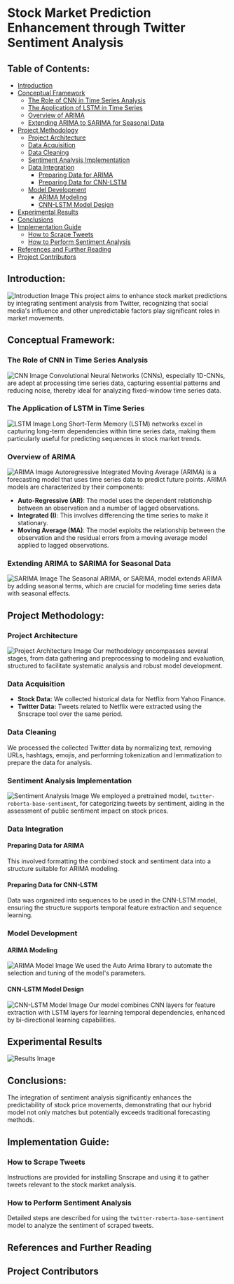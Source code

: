 # Stock Market Prediction Enhancement through Twitter Sentiment Analysis

## Table of Contents:
- [Introduction](#introduction)
- [Conceptual Framework](#conceptual-framework)
  - [The Role of CNN in Time Series Analysis](#the-role-of-cnn-in-time-series-analysis)
  - [The Application of LSTM in Time Series](#the-application-of-lstm-in-time-series)
  - [Overview of ARIMA](#overview-of-arima)
  - [Extending ARIMA to SARIMA for Seasonal Data](#extending-arima-to-sarima-for-seasonal-data)
- [Project Methodology](#project-methodology)
  - [Project Architecture](#project-architecture)
  - [Data Acquisition](#data-acquisition)
  - [Data Cleaning](#data-cleaning)
  - [Sentiment Analysis Implementation](#sentiment-analysis-implementation)
  - [Data Integration](#data-integration)
    - [Preparing Data for ARIMA](#preparing-data-for-arima)
    - [Preparing Data for CNN-LSTM](#preparing-data-for-cnn-lstm)
  - [Model Development](#model-development)
    - [ARIMA Modeling](#arima-modeling)
    - [CNN-LSTM Model Design](#cnn-lstm-model-design)
- [Experimental Results](#experimental-results)
- [Conclusions](#conclusions)
- [Implementation Guide](#implementation-guide)
  - [How to Scrape Tweets](#how-to-scrape-tweets)
  - [How to Perform Sentiment Analysis](#how-to-perform-sentiment-analysis)
- [References and Further Reading](#references-and-further-reading)
- [Project Contributors](#project-contributors)

## Introduction:
![Introduction Image](attachment:A_professional_and_modern_image_representing_a_dig.png)
This project aims to enhance stock market predictions by integrating sentiment analysis from Twitter, recognizing that social media's influence and other unpredictable factors play significant roles in market movements.

## Conceptual Framework:
### The Role of CNN in Time Series Analysis
![CNN Image](https://drive.google.com/uc?export=view&id=YourImageID)
Convolutional Neural Networks (CNNs), especially 1D-CNNs, are adept at processing time series data, capturing essential patterns and reducing noise, thereby ideal for analyzing fixed-window time series data.

### The Application of LSTM in Time Series
![LSTM Image](https://drive.google.com/uc?export=view&id=YourImageID)
Long Short-Term Memory (LSTM) networks excel in capturing long-term dependencies within time series data, making them particularly useful for predicting sequences in stock market trends.

### Overview of ARIMA
![ARIMA Image](https://drive.google.com/uc?export=view&id=YourImageID)
Autoregressive Integrated Moving Average (ARIMA) is a forecasting model that uses time series data to predict future points. ARIMA models are characterized by their components:
- **Auto-Regressive (AR)**: The model uses the dependent relationship between an observation and a number of lagged observations.
- **Integrated (I)**: This involves differencing the time series to make it stationary.
- **Moving Average (MA)**: The model exploits the relationship between the observation and the residual errors from a moving average model applied to lagged observations.

### Extending ARIMA to SARIMA for Seasonal Data
![SARIMA Image](https://drive.google.com/uc?export=view&id=YourImageID)
The Seasonal ARIMA, or SARIMA, model extends ARIMA by adding seasonal terms, which are crucial for modeling time series data with seasonal effects.

## Project Methodology:
### Project Architecture
![Project Architecture Image](https://drive.google.com/uc?export=view&id=YourImageID)
Our methodology encompasses several stages, from data gathering and preprocessing to modeling and evaluation, structured to facilitate systematic analysis and robust model development.

### Data Acquisition
- **Stock Data:** We collected historical data for Netflix from Yahoo Finance.
- **Twitter Data:** Tweets related to Netflix were extracted using the Snscrape tool over the same period.

### Data Cleaning
We processed the collected Twitter data by normalizing text, removing URLs, hashtags, emojis, and performing tokenization and lemmatization to prepare the data for analysis.

### Sentiment Analysis Implementation
![Sentiment Analysis Image](https://drive.google.com/uc?export=view&id=YourImageID)
We employed a pretrained model, `twitter-roberta-base-sentiment`, for categorizing tweets by sentiment, aiding in the assessment of public sentiment impact on stock prices.

### Data Integration
#### Preparing Data for ARIMA
This involved formatting the combined stock and sentiment data into a structure suitable for ARIMA modeling.

#### Preparing Data for CNN-LSTM
Data was organized into sequences to be used in the CNN-LSTM model, ensuring the structure supports temporal feature extraction and sequence learning.

### Model Development
#### ARIMA Modeling
![ARIMA Model Image](https://drive.google.com/uc?export=view&id=YourImageID)
We used the Auto Arima library to automate the selection and tuning of the model's parameters.

#### CNN-LSTM Model Design
![CNN-LSTM Model Image](https://drive.google.com/uc?export=view&id=YourImageID)
Our model combines CNN layers for feature extraction with LSTM layers for learning temporal dependencies, enhanced by bi-directional learning capabilities.

## Experimental Results
![Results Image](https://drive.google.com/uc?export=view&id=YourImageID)

## Conclusions:
The integration of sentiment analysis significantly enhances the predictability of stock price movements, demonstrating that our hybrid model not only matches but potentially exceeds traditional forecasting methods.

## Implementation Guide:
### How to Scrape Tweets
Instructions are provided for installing Snscrape and using it to gather tweets relevant to the stock market analysis.

### How to Perform Sentiment Analysis
Detailed steps are described for using the `twitter-roberta-base-sentiment` model to analyze the sentiment of scraped tweets.

## References and Further Reading

## Project Contributors
